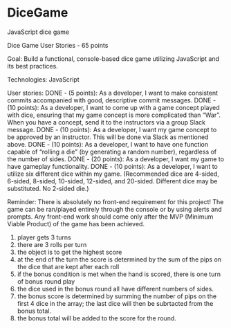 # DiceGame
JavaScript dice game

Dice Game User Stories - 65 points

Goal: Build a functional, console-based dice game utilizing JavaScript and its best practices.

Technologies: JavaScript

User stories:
DONE - (5 points): As a developer, I want to make consistent commits accompanied with good, descriptive commit messages.
DONE - (10 points): As a developer, I want to come up with a game concept played with dice, ensuring that my game concept is more complicated than “War”. When you have a concept, send it to the instructors via a group Slack message.
DONE - (10 points): As a developer, I want my game concept to be approved by an instructor. This will be done via Slack as mentioned above.
DONE - (10 points): As a developer, I want to have one function capable of “rolling a die” (by generating a random number), regardless of the number of sides.
DONE - (20 points): As a developer, I want my game to have gameplay functionality.
DONE - (10 points): As a developer, I want to utilize six different dice within my game. (Recommended dice are 4-sided, 6-sided, 8-sided, 10-sided, 12-sided, and 20-sided. Different dice may be substituted. No 2-sided die.)

Reminder: There is absolutely no front-end requirement for this project! The game can be ran/played entirely through the console or by using alerts and prompts. Any front-end work should come only after the MVP (Minimum Viable Product) of the game has been achieved.


1. player gets 3 turns
2. there are 3 rolls per turn
3. the object is to get the highest score
4. at the end of the turn the score is determined by the sum of the pips on the dice that are kept after each roll
5. if the bonus condition is met when the hand is scored, there is one turn of bonus round play
6. the dice used in the bonus round all have different numbers of sides.
7. the bonus score is determined by summing the number of pips on the first 4 dice in the array; the last dice will then be subrtacted from the bonus total.
8. the bonus total will be added to the score for the round.
